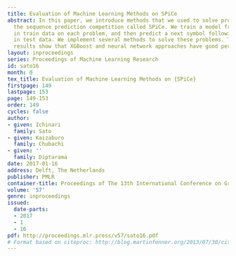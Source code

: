 ```yaml
---
title: Evaluation of Machine Learning Methods on SPiCe
abstract: In this paper, we introduce methods that we used to solve problems from
  the sequence prediction competition called SPiCe. We train a model from sequences
  in train data on each problem, and then predict a next symbol following each sequence
  in test data. We implement several methods to solve these problems. The experiment
  results show that XGBoost and neural network approaches have good performance overall.
layout: inproceedings
series: Proceedings of Machine Learning Research
id: sato16
month: 0
tex_title: Evaluation of Machine Learning Methods on {SPiCe}
firstpage: 149
lastpage: 153
page: 149-153
order: 149
cycles: false
author:
- given: Ichinari
  family: Sato
- given: Kaizaburo
  family: Chubachi
- given: ''
  family: Diptarama
date: 2017-01-16
address: Delft, The Netherlands
publisher: PMLR
container-title: Proceedings of The 13th International Conference on Grammatical Inference
volume: '57'
genre: inproceedings
issued:
  date-parts:
  - 2017
  - 1
  - 16
pdf: http://proceedings.mlr.press/v57/sato16.pdf
# Format based on citeproc: http://blog.martinfenner.org/2013/07/30/citeproc-yaml-for-bibliographies/
---
```

